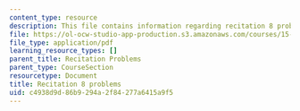 ```yaml
---
content_type: resource
description: This file contains information regarding recitation 8 problems.
file: https://ol-ocw-studio-app-production.s3.amazonaws.com/courses/15-053-optimization-methods-in-management-science-spring-2013/c4938d9d86b9294a2f84277a6415a9f5_MIT15_053S13_rec08.pdf
file_type: application/pdf
learning_resource_types: []
parent_title: Recitation Problems
parent_type: CourseSection
resourcetype: Document
title: Recitation 8 problems
uid: c4938d9d-86b9-294a-2f84-277a6415a9f5
---
```

